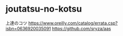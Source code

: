 # joutatsu-no-kotsu
上達のコツ
https://www.oreilly.com/catalog/errata.csp?isbn=0636920035091
https://github.com/sryza/aas
